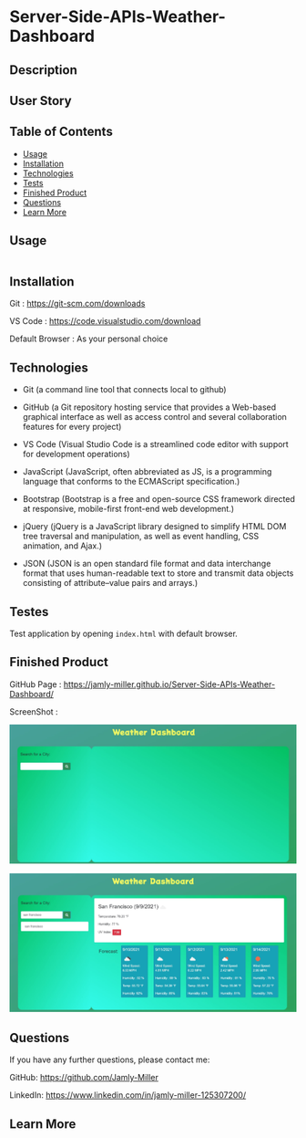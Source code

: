 # Server-Side-APIs-Weather-Dashboard


## Description


## User Story


## Table of Contents

* [Usage](#usage)
* [Installation](#installation)
* [Technologies](#technologies)
* [Tests](#tests)
* [Finished Product](#finished-product)
* [Questions](#questions)
* [Learn More](#learn-more)


## Usage

```
```


## **Installation**

Git : https://git-scm.com/downloads

VS Code : https://code.visualstudio.com/download

Default Browser : As your personal choice


## Technologies

* Git (a command line tool that connects local to github)

* GitHub (a Git repository hosting service that provides a Web-based graphical interface as well as access control and several collaboration features for every project)

* VS Code (Visual Studio Code is a streamlined code editor with support for development operations)

* JavaScript (JavaScript, often abbreviated as JS, is a programming language that conforms to the ECMAScript specification.)

* Bootstrap (Bootstrap is a free and open-source CSS framework directed at responsive, mobile-first front-end web development.)

* jQuery (jQuery is a JavaScript library designed to simplify HTML DOM tree traversal and manipulation, as well as event handling, CSS animation, and Ajax.)

* JSON (JSON is an open standard file format and data interchange format that uses human-readable text to store and transmit data objects consisting of attribute–value pairs and arrays.)

## Testes

Test application by opening ``` index.html ``` with default browser.


## Finished Product

GitHub Page : https://jamly-miller.github.io/Server-Side-APIs-Weather-Dashboard/

ScreenShot :

![ScreenShot](./assets/img/ServerS-Side-APIs-Screenshot1.jpg)

![ScreenShot](./assets/img/ServerS-Side-APIs-Screenshot2.jpg)

## Questions

If you have any further questions, please contact me:

GitHub: https://github.com/Jamly-Miller

LinkedIn: https://www.linkedin.com/in/jamly-miller-125307200/


## Learn More
